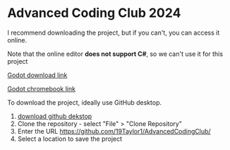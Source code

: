 # Advanced Coding Club 2024

I recommend downloading the project, but if you can't, you can access it online.

Note that the online editor __does not support C#__, so we can't use it for this project

[Godot download link](https://godotengine.org/download/)

[Godot chromebook link](https://editor.godotengine.org/releases/latest/)

To download the project, ideally use GitHub desktop.
1. [download github dekstop](https://desktop.github.com/)
2. Clone the repository - select "File" > "Clone Repository"
3. Enter the URL https://github.com/19Taylor1/AdvancedCodingClub/
4. Select a location to save the project

